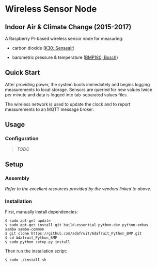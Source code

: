Wireless Sensor Node
====================

Indoor Air & Climate Change (2015-2017)
---------------------------------------

A Raspberry Pi-based wireless sensor node for measuring:

* carbon dioxide ([K30; Senseair][1])
* barometric pressure & temperature ([BMP180; Bosch][2])

  [1]: http://www.co2meter.com/products/k-30-co2-sensor-module
  [2]: https://www.adafruit.com/products/1603


## Quick Start

After providing power, the system boots immediately and begins logging
measurements to local storage. Sensors are queried for new values twice
per minute and data is logged into tab-separated values files. 

The wireless network is used to update the clock and to report measurements
to an MQTT message broker.


## Usage

### Configuration

> *TODO*


## Setup

### Assembly

*Refer to the excellent resources provided by the vendors linked to above.*

### Installation

First, manually install dependencies:

```
$ sudo apt-get update
$ sudo apt-get install git build-essential python-dev python-smbus samba samba-common
$ git clone https://github.com/adafruit/Adafruit_Python_BMP.git
$ cd Adafruit_Python_BMP
$ sudo python setup.py install
```

Then run the installation script:

```
$ sudo ./install.sh
```
